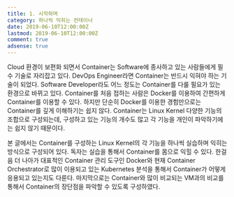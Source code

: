 ```yaml
---
title: 1. 시작하며
category: 하나씩 익히는 컨테이너
date: 2019-06-10T12:00:00Z
lastmod: 2019-06-10T12:00:00Z
comment: true
adsense: true
---
```


Cloud 환경이 보편화 되면서 Container는 Software에 종사하고 있는 사람들에게 필수 기술로 자리잡고 있다. DevOps Engineer라면 Container는 반드시 익혀야 하는 기술이 되었다. Software Developer라도 어느 정도는 Container를 다룰 필요가 있는 환경으로 바뀌고 있다. Container를 처음 접하는 사람은 Docker를 이용하여 간편하게 Container를 이용할 수 있다. 하지만 단순히 Docker를 이용한 경험만으로는 Container를 깊게 이해하기는 쉽지 않다. Container는 Linux Kernel 다양한 기능의 조합으로 구성되는데, 구성하고 있는 기능의 개수도 많고 각 기능을 개인이 파악하기에는 쉽지 않기 때문이다.

본 글에서는 Container를 구성하는 Linux Kernel의 각 기능을 하나씩 실습하며 익히는 방식으로 구성되어 있다. 독자는 실습을 통해서 Container를 몸으로 익힐 수 있다. 한걸음 더 나아가 대표적인 Container 관리 도구인 Docker와 현재 Container Orchestrator로 많이 이용되고 있는 Kubernetes 분석을 통해서 Container가 어떻게 응용되고 있는지도 다룬다. 마지막으로는 Container와 많이 비교되는 VM과의 비교를 통해서 Container의 장단점을 파악할 수 있도록 구성하였다.
